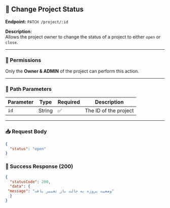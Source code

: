 ## 🔄 Change Project Status

**Endpoint:** `PATCH /project/:id`

**Description:**  
Allows the project owner to change the status of a project to either `open` or `close`.

---

### 🔐 Permissions
Only the **Owner & ADMIN** of the project can perform this action.

---

### 📝 Path Parameters

| Parameter | Type   | Required | Description          |
|-----------|--------|----------|----------------------|
| `id`      | String | ✅       | The ID of the project |

---

### 📥 Request Body

```json
{
  "status": "open"
}
```

### 🎉 Success Response (200)

```json
{
  "statusCode": 200,
  "data": {
 "message": "وضعیت پروژه به حالت باز تغییر یافت"
  }
}
